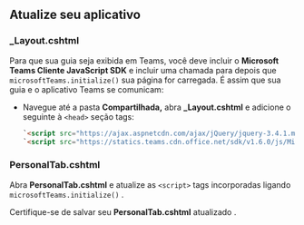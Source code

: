 ## <a name="update-your-application"></a>Atualize seu aplicativo

### <a name="_layoutcshtml"></a>_Layout.cshtml

Para que sua guia seja exibida em Teams, você deve incluir o **Microsoft Teams Cliente JavaScript SDK** e incluir uma chamada para depois que `microsoftTeams.initialize()` sua página for carregada. É assim que sua guia e o aplicativo Teams se comunicam:

- Navegue até a pasta **Compartilhada,** abra **_Layout.cshtml** e adicione o seguinte à `<head>` seção tags:

    ```html
    `<script src="https://ajax.aspnetcdn.com/ajax/jQuery/jquery-3.4.1.min.js"></script>`
    `<script src="https://statics.teams.cdn.office.net/sdk/v1.6.0/js/MicrosoftTeams.min.js"></script>`
    ```

### <a name="personaltabcshtml"></a>PersonalTab.cshtml

Abra **PersonalTab.cshtml** e atualize as `<script>` tags incorporadas ligando `microsoftTeams.initialize()` .

Certifique-se de salvar seu **PersonalTab.cshtml** atualizado .